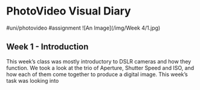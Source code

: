 # PhotoVideo Visual Diary
#uni/photovideo #assignment
![An Image](/img/Week 4/1.jpg)
## Week 1 - Introduction
This week’s class was mostly introductory to DSLR cameras and how they function. We took a look at the trio of Aperture, Shutter Speed and ISO, and how each of them come together to produce a digital image. This week’s task was looking into 
